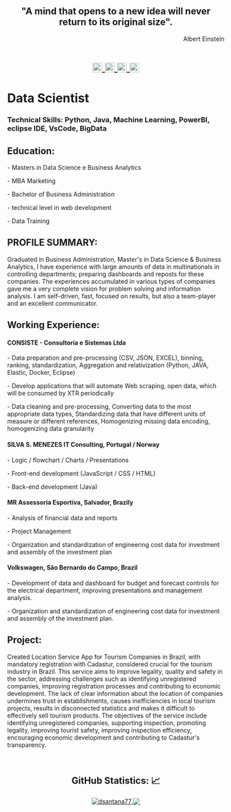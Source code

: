 <!-- Title -->

<!-- Quote -->
<H2 align="center">"A mind that opens to a new idea will never return to its original size".</H2>
<P align="right">Albert Einstein</P>


  <!-- Social Network -->
<h1 align="center">
<a href="https://www.instagram.com/dsantana77/">
  <img align="center" 
       alt="Dsantana's Instagram" 
       width="22px" 
       src="https://user-images.githubusercontent.com/55005374/103146167-0b04ac00-470b-11eb-84fc-db4b7299e4ef.png" />
  </a>
  
<a href="https://www.linkedin.com/in/daniel-santana-1657a5236/">
  <img align="center" 
       alt="Linkdein" 
       width="22px" 
       src="https://user-images.githubusercontent.com/55005374/103146171-312a4c00-470b-11eb-8839-992580bb8206.png" />
  </a>

  <a href="https://stackoverflow.com/users/20522760/daniel-santana">
  <img align="center" 
       alt="Stack Overflow" 
       width="22px" 
       src="https://user-images.githubusercontent.com/55005374/103146236-e52bd700-470b-11eb-861e-e6f549b02b88.png" />
  </a>
  
     
<a href="mailto:dsantana16dev@gmail.com">
  <img align="center" 
       alt="Gmail" 
       width="22px" 
       src="https://user-images.githubusercontent.com/55005374/103146250-0d1b3a80-470c-11eb-8ead-a92232d45d6e.png" />
  </a>
</h1>

<h1>Data Scientist</h1>
<h3><b>Technical Skills: Python, Java, Machine Learning, PowerBI, eclipse IDE, VsCode, BigData</b></h3>

<h2><b>Education:</b></h2>
<p> - Masters in Data Science e Business Analytics</p>
<p> - MBA Marketing</p>
<p> - Bachelor of Business Administration</p>
<p> - technical level in web development</p>
<p> - Data Training</p>

<h2><b>PROFILE SUMMARY:</b></h2>
<p>Graduated in Business Administration, Master's in Data Science & Business Analytics, I have experience with large amounts of data in multinationals in controlling departments; preparing dashboards and reposts for these companies. The experiences accumulated in various types of companies gave me a very complete vision for problem solving and information analysis. I am self-driven, fast, focused on results, but also a team-player and an excellent communicator.</p>

<h2><b>Working Experience:</b></h2>
<h4>CONSISTE - Consultoria e Sistemas Ltda</h4>
  <p>- Data preparation and pre-processing (CSV, JSON, EXCEL), binning, ranking, standardization, Aggregation and relativization (Python, JAVA, Elastic, Docker, Eclipse)</p>
  <p>- Develop applications that will automate Web scraping, open data, which will be consumed by XTR periodically</p>
  <p>- Data cleaning and pre-processing, Converting data to the most appropriate data types, Standardizing data that have different units of measure or different references, Homogenizing missing data encoding, homogenizing data granularity</p>

  <h4>SILVA S. MENEZES IT Consulting, Portugal / Norway</h4>
  <p>- Logic / flowchart / Charts / Presentations</p>
  <p>- Front-end development (JavaScript / CSS / HTML)</p>
  <p>- Back-end development (Java)</p>

   <h4>MR Assessoria Esportiva, Salvador, Brazily</h4>
  <p>- Analysis of financial data and reports</p>
  <p>- Project Management</p>
  <p>- Organization and standardization of engineering cost data for investment and assembly of the investment plan </p>

  <h4>Volkswagen, São Bernardo do Campo, Brazil</h4>
  <p>- Development of data and dashboard for budget and forecast controls for the electrical department, improving presentations and management analysis.</p>
  <p>- Organization and standardization of engineering cost data for investment and assembly of the investment plan.</p>


<h2><b>Project: </b></h2>
<p>Created Location Service App for Tourism Companies in Brazil, with mandatory registration with Cadastur, considered crucial for the tourism industry in Brazil.
This service aims to improve legality, quality and safety in the sector, addressing challenges such as identifying unregistered companies, improving registration processes and contributing to economic development.
The lack of clear information about the location of companies undermines trust in establishments, causes inefficiencies in local tourism projects, results in disconnected statistics and makes it difficult to effectively sell tourism products.
The objectives of the service include identifying unregistered companies, supporting inspection, promoting legality, improving tourist safety, improving inspection efficiency, encouraging economic development and contributing to Cadastur's transparency.</p>
<!-- Background -->

&nbsp;  


 
<!-- GitHub Stats -->
<H2 align="center"><strong>GitHub Statistics: 📈
  </strong>
</H2>
    <p align="center">
      <div align="center">
    </p>
    
<a href="https://github.com/dsantana77?tab=repositories">
  <img align="center" 
       src="https://github-readme-stats.vercel.app/api/top-langs/?username=dsantana77&layout=compact&show_icons=true&title_color=81a1c0&icon_color=79ff97&text_color=d5dbe6&bg_color=2e3440" 
       alt='dsantana77's favorite languages" />
</a>
  
<a href="https://github.com/dsantana77">
  <img align="center"
                     src="https://github-readme-stats.vercel.app/api?username=dsantana77&show_icons=true&hide=contribs,prs&cache_seconds=86400&theme=nord" />
</a>

